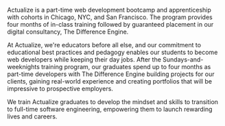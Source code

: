 Actualize is a part-time web development bootcamp and apprenticeship with cohorts in Chicago, NYC, and San Francisco. The program provides four months of in-class training followed by guaranteed placement in our digital consultancy, The Difference Engine.

At Actualize, we're educators before all else, and our commitment to educational best practices and pedagogy enables our students to become web developers while keeping their day jobs. After the Sundays-and-weeknights training program, our graduates spend up to four months as part-time developers with The Difference Engine building projects for our clients, gaining real-world experience and creating portfolios that will be impressive to prospective employers.

We train Actualize graduates to develop the mindset and skills to transition to full-time software engineering, empowering them to launch rewarding lives and careers.